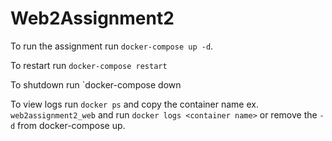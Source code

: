 # Web2Assignment2

To run the assignment run `docker-compose up -d`.

To restart run `docker-compose restart`

To shutdown run `docker-compose down

To view logs run `docker ps` and copy the container name ex. `web2assignment2_web` and run `docker logs <container name>` or remove the `-d` from docker-compose up.
